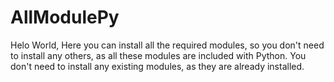 # AllModulePy
Helo World, Here you can install all the required modules, so you don't need to install any others, as all these modules are included with Python. You don't need to install any existing modules, as they are already installed.
